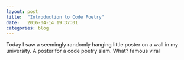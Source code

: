 ```yaml
---
layout: post
title:  "Introduction to Code Poetry"
date:   2016-04-14 19:37:01
categories: blog
---
```


Today I saw a seemingly randomly hanging little poster on a wall in my university. A poster for a code poetry slam. What? famous viral
